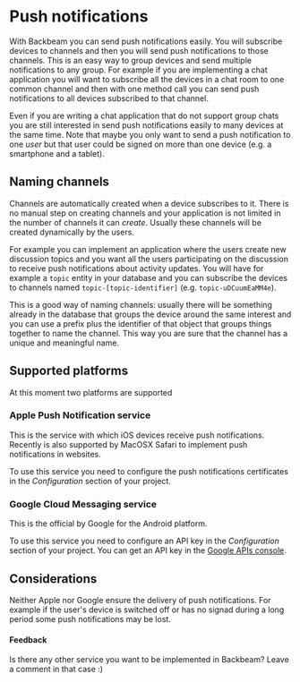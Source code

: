 # Push notifications

With Backbeam you can send push notifications easily. You will subscribe devices to channels and then you will send push notifications to those channels. This is an easy way to group devices and send multiple notifications to any group. For example if you are implementing a chat application you will want to subscribe all the devices in a chat room to one common channel and then with one method call you can send push notifications to all devices subscribed to that channel.

Even if you are writing a chat application that do not support group chats you are still interested in send push notifications easily to many devices at the same time. Note that maybe you only want to send a push notification to one *user* but that user could be signed on more than one device (e.g. a smartphone and a tablet).

## Naming channels

Channels are automatically created when a device subscribes to it. There is no manual step on creating channels and your application is not limited in the number of channels it can *create*. Usually these channels will be created dynamically by the users.

For example you can implement an application where the users create new discussion topics and you want all the users participating on the discussion to receive push notifications about activity updates. You will have for example a `topic` entity in your database and you can subscribe the devices to channels named `topic-[topic-identifier]` (e.g. `topic-uDCuumEaMM4e`).

This is a good way of naming channels: usually there will be something already in the database that groups the device around the same interest and you can use a prefix plus the identifier of that object that groups things together to name the channel. This way you are sure that the channel has a unique and meaningful name.

## Supported platforms

At this moment two platforms are supported

### Apple Push Notification service

This is the service with which iOS devices receive push notifications. Recently is also supported by MacOSX Safari to implement push notifications in websites.

To use this service you need to configure the push notifications certificates in the *Configuration* section of your project.

### Google Cloud Messaging service

This is the official by Google for the Android platform.

To use this service you need to configure an API key in the *Configuration* section of your project. You can get an API key in the [Google APIs console](https://code.google.com/apis/console/).

## Considerations

Neither Apple nor Google ensure the delivery of push notifications. For example if the user's device is switched off or has no signad during a long period some push notifications may be lost.

#### Feedback

Is there any other service you want to be implemented in Backbeam? Leave a comment in that case :)

